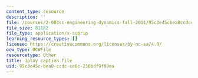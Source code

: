 ```yaml
---
content_type: resource
description: ''
file: /courses/2-003sc-engineering-dynamics-fall-2011/95c3e45cbea8ccdcce6c238bdf9f90ea_tm51lwadMOc.srt
file_size: 81182
file_type: application/x-subrip
learning_resource_types: []
license: https://creativecommons.org/licenses/by-nc-sa/4.0/
ocw_type: OCWFile
resourcetype: Other
title: 3play caption file
uid: 95c3e45c-bea8-ccdc-ce6c-238bdf9f90ea
---
```


